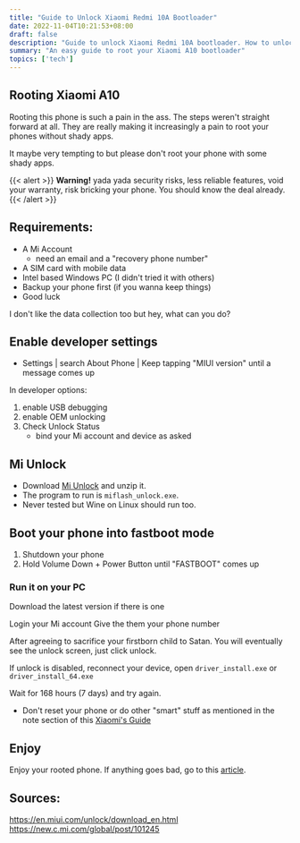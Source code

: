 ```yaml
---
title: "Guide to Unlock Xiaomi Redmi 10A Bootloader"
date: 2022-11-04T10:21:53+08:00
draft: false
description: "Guide to unlock Xiaomi Redmi 10A bootloader. How to unlock Xiaomi Redmi 10A"
summary: "An easy guide to root your Xiaomi A10 bootloader"
topics: ['tech']
---
```


## Rooting Xiaomi A10

Rooting this phone is such a pain in the ass. The steps weren't straight
forward at all. They are really making it increasingly a pain to root your
phones without shady apps.

It maybe very tempting to but please don't root your phone with some shady
apps.

{{< alert >}}
**Warning!** yada yada security risks, less reliable 
features, void your warranty, risk bricking your phone.
You should know the deal already.
{{< /alert >}}

## Requirements:

-   A Mi Account
    -   need an email and a "recovery phone number"
-   A SIM card with mobile data
-   Intel based Windows PC (I didn't tried it with others)
-   Backup your phone first (if you wanna keep things)
-   Good luck

I don't like the data collection too but hey, what can you 
do?

## Enable developer settings

-   Settings | search About Phone | Keep tapping "MIUI 
version" until a message comes up

In developer options:

1.  enable USB debugging
2.  enable OEM unlocking
3.  Check Unlock Status
    -   bind your Mi account and device as asked

## Mi Unlock

-   Download [Mi Unlock](https://en.miui.com/unlock/download_en.html)
    and unzip it.
-   The program to run is `miflash_unlock.exe`.
-   Never tested but Wine on Linux should run too.

## Boot your phone into fastboot mode

1.  Shutdown your phone
2.  Hold Volume Down + Power Button until "FASTBOOT" comes up

### Run it on your PC

Download the latest version if there is one 

Login your Mi account Give the them your phone number

After agreeing to sacrifice your firstborn child to Satan. 
You will eventually see the unlock screen, just click 
unlock. 

If unlock is disabled, reconnect your device, open
`driver_install.exe` or `driver_install_64.exe`

Wait for 168 hours (7 days) and try again.

-   Don't reset your phone or do other "smart" stuff as mentioned in
    the note section of this [Xiaomi's
    Guide](https://new.c.mi.com/global/post/101245)

## Enjoy

Enjoy your rooted phone. If anything goes bad, go to this
[article](https://new.c.mi.com/global/post/101245).

## Sources:

<https://en.miui.com/unlock/download_en.html>
<https://new.c.mi.com/global/post/101245>
